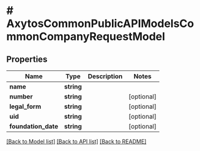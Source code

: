# # AxytosCommonPublicAPIModelsCommonCompanyRequestModel

## Properties

Name | Type | Description | Notes
------------ | ------------- | ------------- | -------------
**name** | **string** |  |
**number** | **string** |  | [optional]
**legal_form** | **string** |  | [optional]
**uid** | **string** |  | [optional]
**foundation_date** | **string** |  | [optional]

[[Back to Model list]](../../README.md#models) [[Back to API list]](../../README.md#endpoints) [[Back to README]](../../README.md)

